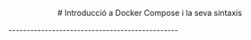 <p align="center"> # Introducció a Docker Compose i la seva sintaxis </p>
-----------------------------------------------

